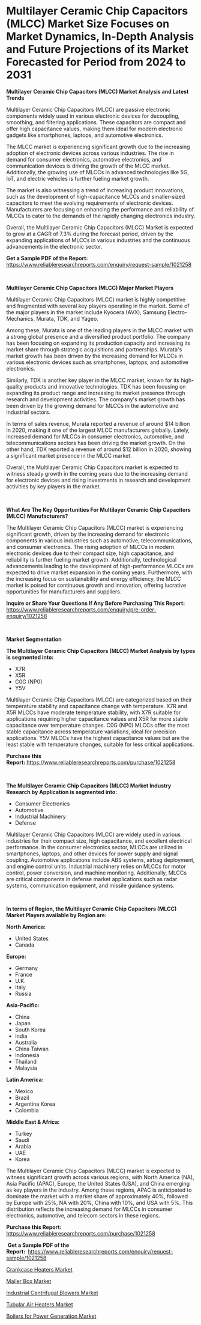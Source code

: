 <p><h1>Multilayer Ceramic Chip Capacitors (MLCC) Market Size Focuses on Market Dynamics, In-Depth Analysis and Future Projections of its Market Forecasted for Period from 2024 to 2031</h1></p><p><strong>Multilayer Ceramic Chip Capacitors (MLCC) Market Analysis and Latest Trends</strong></p>
<p><p>Multilayer Ceramic Chip Capacitors (MLCC) are passive electronic components widely used in various electronic devices for decoupling, smoothing, and filtering applications. These capacitors are compact and offer high capacitance values, making them ideal for modern electronic gadgets like smartphones, laptops, and automotive electronics.</p><p>The MLCC market is experiencing significant growth due to the increasing adoption of electronic devices across various industries. The rise in demand for consumer electronics, automotive electronics, and communication devices is driving the growth of the MLCC market. Additionally, the growing use of MLCCs in advanced technologies like 5G, IoT, and electric vehicles is further fueling market growth.</p><p>The market is also witnessing a trend of increasing product innovations, such as the development of high-capacitance MLCCs and smaller-sized capacitors to meet the evolving requirements of electronic devices. Manufacturers are focusing on enhancing the performance and reliability of MLCCs to cater to the demands of the rapidly changing electronics industry.</p><p>Overall, the Multilayer Ceramic Chip Capacitors (MLCC) Market is expected to grow at a CAGR of 7.3% during the forecast period, driven by the expanding applications of MLCCs in various industries and the continuous advancements in the electronic sector.</p></p>
<p><strong>Get a Sample PDF of the Report:&nbsp;</strong> <a href="https://www.reliableresearchreports.com/enquiry/request-sample/1021258">https://www.reliableresearchreports.com/enquiry/request-sample/1021258</a></p>
<p>&nbsp;</p>
<p><strong>Multilayer Ceramic Chip Capacitors (MLCC) Major Market Players</strong></p>
<p><p>Multilayer Ceramic Chip Capacitors (MLCC) market is highly competitive and fragmented with several key players operating in the market. Some of the major players in the market include Kyocera (AVX), Samsung Electro-Mechanics, Murata, TDK, and Yageo. </p><p>Among these, Murata is one of the leading players in the MLCC market with a strong global presence and a diversified product portfolio. The company has been focusing on expanding its production capacity and increasing its market share through strategic acquisitions and partnerships. Murata's market growth has been driven by the increasing demand for MLCCs in various electronic devices such as smartphones, laptops, and automotive electronics.</p><p>Similarly, TDK is another key player in the MLCC market, known for its high-quality products and innovative technologies. TDK has been focusing on expanding its product range and increasing its market presence through research and development activities. The company's market growth has been driven by the growing demand for MLCCs in the automotive and industrial sectors.</p><p>In terms of sales revenue, Murata reported a revenue of around $14 billion in 2020, making it one of the largest MLCC manufacturers globally. Lately, increased demand for MLCCs in consumer electronics, automotive, and telecommunications sectors has been driving the market growth. On the other hand, TDK reported a revenue of around $12 billion in 2020, showing a significant market presence in the MLCC market.</p><p>Overall, the Multilayer Ceramic Chip Capacitors market is expected to witness steady growth in the coming years due to the increasing demand for electronic devices and rising investments in research and development activities by key players in the market.</p></p>
<p>&nbsp;</p>
<p><strong>What Are The Key Opportunities For Multilayer Ceramic Chip Capacitors (MLCC) Manufacturers?</strong></p>
<p><p>The Multilayer Ceramic Chip Capacitors (MLCC) market is experiencing significant growth, driven by the increasing demand for electronic components in various industries such as automotive, telecommunications, and consumer electronics. The rising adoption of MLCCs in modern electronic devices due to their compact size, high capacitance, and reliability is further fueling market growth. Additionally, technological advancements leading to the development of high-performance MLCCs are expected to drive market expansion in the coming years. Furthermore, with the increasing focus on sustainability and energy efficiency, the MLCC market is poised for continuous growth and innovation, offering lucrative opportunities for manufacturers and suppliers.</p></p>
<p><strong>Inquire or Share Your Questions If Any Before Purchasing This Report:</strong> <a href="https://www.reliableresearchreports.com/enquiry/pre-order-enquiry/1021258">https://www.reliableresearchreports.com/enquiry/pre-order-enquiry/1021258</a></p>
<p>&nbsp;</p>
<p><strong>Market Segmentation</strong></p>
<p><strong>The Multilayer Ceramic Chip Capacitors (MLCC) Market Analysis by types is segmented into:</strong></p>
<p><ul><li>X7R</li><li>X5R</li><li>C0G (NP0)</li><li>Y5V</li></ul></p>
<p><p>Multilayer Ceramic Chip Capacitors (MLCC) are categorized based on their temperature stability and capacitance change with temperature. X7R and X5R MLCCs have moderate temperature stability, with X7R suitable for applications requiring higher capacitance values and X5R for more stable capacitance over temperature changes. C0G (NP0) MLCCs offer the most stable capacitance across temperature variations, ideal for precision applications. Y5V MLCCs have the highest capacitance values but are the least stable with temperature changes, suitable for less critical applications.</p></p>
<p><strong>Purchase this Report:&nbsp;</strong><a href="https://www.reliableresearchreports.com/purchase/1021258">https://www.reliableresearchreports.com/purchase/1021258</a></p>
<p>&nbsp;</p>
<p><strong>The Multilayer Ceramic Chip Capacitors (MLCC) Market Industry Research by Application is segmented into:</strong></p>
<p><ul><li>Consumer Electronics</li><li>Automotive</li><li>Industrial Machinery</li><li>Defense</li></ul></p>
<p><p>Multilayer Ceramic Chip Capacitors (MLCC) are widely used in various industries for their compact size, high capacitance, and excellent electrical performance. In the consumer electronics sector, MLCCs are utilized in smartphones, laptops, and other devices for power supply and signal coupling. Automotive applications include ABS systems, airbag deployment, and engine control units. Industrial machinery relies on MLCCs for motor control, power conversion, and machine monitoring. Additionally, MLCCs are critical components in defense market applications such as radar systems, communication equipment, and missile guidance systems.</p></p>
<p>&nbsp;</p>
<p><strong>In terms of Region, the Multilayer Ceramic Chip Capacitors (MLCC) Market Players available by Region are:</strong></p>
<p>
    <p> <strong> North America: </strong>
        <ul>
            <li>United States</li>
            <li>Canada</li>
        </ul>
        </p> 
    <p> <strong> Europe: </strong>
        <ul>
            <li>Germany</li>
            <li>France</li>
            <li>U.K.</li>
            <li>Italy</li>
            <li>Russia</li>
        </ul>
        </p> 
    <p> <strong> Asia-Pacific: </strong>
        <ul>
            <li>China</li>
            <li>Japan</li>
            <li>South Korea</li>
            <li>India</li>
            <li>Australia</li>
            <li>China Taiwan</li>
            <li>Indonesia</li>
            <li>Thailand</li>
            <li>Malaysia</li>
        </ul>
        </p> 
    <p> <strong> Latin America: </strong>
        <ul>
            <li>Mexico</li>
            <li>Brazil</li>
            <li>Argentina Korea</li>
            <li>Colombia</li>
        </ul>
        </p> 
    <p> <strong> Middle East & Africa: </strong>
        <ul>
            <li>Turkey</li>
            <li>Saudi</li>
            <li>Arabia</li>
            <li>UAE</li>
            <li>Korea</li>
        </ul>
    </p>
    </p>
<p><p>The Multilayer Ceramic Chip Capacitors (MLCC) market is expected to witness significant growth across various regions, with North America (NA), Asia Pacific (APAC), Europe, the United States (USA), and China emerging as key players in the industry. Among these regions, APAC is anticipated to dominate the market with a market share of approximately 40%, followed by Europe with 25%, NA with 20%, China with 10%, and USA with 5%. This distribution reflects the increasing demand for MLCCs in consumer electronics, automotive, and telecom sectors in these regions.</p></p>
<p><strong>Purchase this Report: </strong><a href="https://www.reliableresearchreports.com/purchase/1021258">https://www.reliableresearchreports.com/purchase/1021258</a></p>
<p>&nbsp;<strong>Get a Sample PDF of the Report:&nbsp;&nbsp;</strong><a href="https://www.reliableresearchreports.com/enquiry/request-sample/1021258">https://www.reliableresearchreports.com/enquiry/request-sample/1021258</a></p>
<p><strong></strong></p>
<p><p><a href="https://medium.com/@rexjacobi344/crankcase-heaters-market-the-key-to-successful-business-strategy-forecast-till-2031-343cb1f7bea4">Crankcase Heaters Market</a></p><p><a href="https://medium.com/@rexjacobi344/mailer-box-market-trends-forecast-and-competitive-analysis-to-2031-63f41a76b31b">Mailer Box Market</a></p><p><a href="https://medium.com/@rexjacobi344/industrial-centrifugal-blowers-market-research-report-its-history-and-forecast-2024-to-2031-639e4ad0816b">Industrial Centrifugal Blowers Market</a></p><p><a href="https://medium.com/@rexjacobi344/tubular-air-heaters-market-furnishes-information-on-market-share-market-trends-and-market-growth-5c6e67cf3ce3">Tubular Air Heaters Market</a></p><p><a href="https://medium.com/@rexjacobi344/boilers-for-power-generation-nbsp-market-focuses-on-market-share-size-and-projected-forecast-till-f8fba94ebc02">Boilers for Power Generation Market</a></p></p>